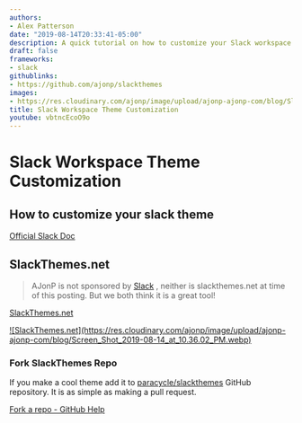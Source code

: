 ```yaml
---
authors:
- Alex Patterson
date: "2019-08-14T20:33:41-05:00"
description: A quick tutorial on how to customize your Slack workspace theme.
draft: false
frameworks:
- slack
githublinks:
- https://github.com/ajonp/slackthemes
images:
- https://res.cloudinary.com/ajonp/image/upload/ajonp-ajonp-com/blog/Slack_Themes.webp
title: Slack Workspace Theme Customization
youtube: vbtncEcoO9o
---
```


# Slack Workspace Theme Customization

## How to customize your slack theme 

[Official Slack Doc](https://get.slack.help/hc/en-us/articles/205166337-Customize-your-Slack-theme)

## SlackThemes.net

> AJonP is not sponsored by <a href="https://slack.com/" target="_blank">Slack</a> , neither is slackthemes.net at time of this posting.
> But we both think it is a great tool!

[SlackThemes.net](https://slackthemes.net/#/myplanet)

<a href="https://slackthemes.net/#/myplanet" target="_blank">
![SlackThemes.net](https://res.cloudinary.com/ajonp/image/upload/ajonp-ajonp-com/blog/Screen_Shot_2019-08-14_at_10.36.02_PM.webp)
</a>

### Fork SlackThemes Repo

If you make a cool theme add it to [paracycle/slackthemes](https://github.com/paracycle/slackthemes) GitHub repository. It is as simple as making a pull request.

[Fork a repo - GitHub Help](https://help.github.com/en/articles/fork-a-repo)
